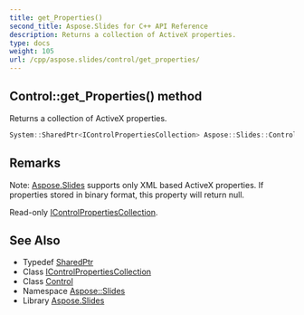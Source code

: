 ```yaml
---
title: get_Properties()
second_title: Aspose.Slides for C++ API Reference
description: Returns a collection of ActiveX properties.
type: docs
weight: 105
url: /cpp/aspose.slides/control/get_properties/
---
```

## Control::get_Properties() method


Returns a collection of ActiveX properties.

```cpp
System::SharedPtr<IControlPropertiesCollection> Aspose::Slides::Control::get_Properties() override
```

## Remarks


Note: [Aspose.Slides](../../) supports only XML based ActiveX properties. If properties stored in binary format, this property will return null.

Read-only [IControlPropertiesCollection](../../icontrolpropertiescollection/). 
## See Also

* Typedef [SharedPtr](../../system/sharedptr/)
* Class [IControlPropertiesCollection](../icontrolpropertiescollection/)
* Class [Control](./)
* Namespace [Aspose::Slides](../)
* Library [Aspose.Slides](../../)